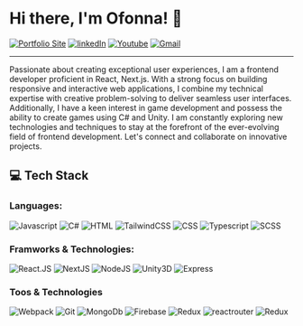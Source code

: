 # Hi there, I'm Ofonna! :wave:

<!-- *Game Developer & Web Developer* <br> -->
<!-- *Founder of <a href="https://smallygames.com/" target="_blank">Smally Games</a>-->
[![Portfolio Site](https://img.shields.io/badge/Porfolio-black?style=flat-square&logo=Semantic%20Web)](https://portfolio-site-v3-pi.vercel.app/) 
[![linkedIn](https://img.shields.io/badge/linkedIn-blue?style=flat-square&logo=LinkedIn)](https://www.linkedin.com/in/ofonna-nweze-2abbb9173/) 
[![Youtube](https://img.shields.io/badge/Youtube%20Channel-red?style=flat-square&logo=YouTube)](https://www.youtube.com/@ofonna/videos)
[![Gmail](https://img.shields.io/badge/Gmail-black?style=flat-square&logo=Gmail)](mailto:nwezeofonna@gmail.com)
<!-- *Founder of <a href="https://smallygames.com/" target="_blank">Smally Games</a>*  -->

----------------------------

Passionate about creating exceptional user experiences, I am a frontend developer proficient in React, Next.js. With a strong focus on building responsive and interactive web applications, I combine my technical expertise with creative problem-solving to deliver seamless user interfaces. Additionally, I have a keen interest in game development and possess the ability to create games using C# and Unity. I am constantly exploring new technologies and techniques to stay at the forefront of the ever-evolving field of frontend development. Let's connect and collaborate on innovative projects.

## :computer: Tech Stack
### Languages: 
 ![Javascript](https://img.shields.io/badge/JavaScript-black?style=flat-square&logo=JavaScript) ![C#](https://img.shields.io/badge/C%23-black?style=flat-square&logo=C%20Sharp) ![HTML](https://img.shields.io/badge/HTML-black?style=flat-square&logo=HTML5) ![TailwindCSS](https://img.shields.io/badge/TailwindCSS-black?style=flat-square&logo=Tailwind%20CSS) ![CSS](https://img.shields.io/badge/CSS-black?style=flat-square&logo=CSS3) ![Typescript](https://img.shields.io/badge/Typescript-black?style=flat-square&logo=TypeScript) ![SCSS](https://img.shields.io/badge/SCSS-black?style=flat-square&logo=SASS)

### Framworks & Technologies: 
![React.JS](https://img.shields.io/badge/ReactJS-black?style=flat-square&logo=React) ![NextJS](https://img.shields.io/badge/NextJS-black?style=flat-square&logo=Next.js) ![NodeJS](https://img.shields.io/badge/NodeJS-black?style=flat-square&logo=Node.js) ![Unity3D](https://img.shields.io/badge/Unity3D-black?style=flat-square&logo=Unity) ![Express](https://img.shields.io/badge/Express-black?style=flat-square&logo=Express)

### Toos & Technologies
![Webpack](https://img.shields.io/badge/Webpack-black?style=flat-square&logo=webpack) ![Git](https://img.shields.io/badge/Git-black?style=flat-square&logo=git) ![MongoDb](https://img.shields.io/badge/MongoDB-black?style=flat-square&logo=MongoDB) ![Firebase](https://img.shields.io/badge/Firestore-black?style=flat-square&logo=Firebase) ![Redux](https://img.shields.io/badge/Redux-black?style=flat-square&logo=redux) ![reactrouter](https://img.shields.io/badge/Reactrouter-black?style=flat-square&logo=reactrouter) ![Redux](https://img.shields.io/badge/Redux-black?style=flat-square&logo=redux) 
<!--![reactrouter](https://img.shields.io/badge/Reactrouter-black?style=flat-square&logo=reacthookform)-->



<!-- 
## :phone: Contact
- Email: [Email](nwezeofonna@gmail.com)
- linkedIn: [LinkedIn](https://www.linkedin.com/in/ofonna-nweze-2abbb9173/) -->

<!---
Ofonna-N/Ofonna-N is a ✨ special ✨ repository because its `README.md` (this file) appears on your GitHub profile.
You can click the Preview link to take a look at your changes.
--->
